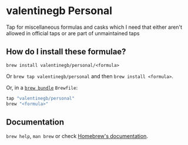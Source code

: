 # valentinegb Personal

Tap for miscellaneous formulas and casks which I need that either aren't allowed in official taps or are part of unmaintained taps

## How do I install these formulae?

`brew install valentinegb/personal/<formula>`

Or `brew tap valentinegb/personal` and then `brew install <formula>`.

Or, in a [`brew bundle`](https://github.com/Homebrew/homebrew-bundle) `Brewfile`:

```ruby
tap "valentinegb/personal"
brew "<formula>"
```

## Documentation

`brew help`, `man brew` or check [Homebrew's documentation](https://docs.brew.sh).
